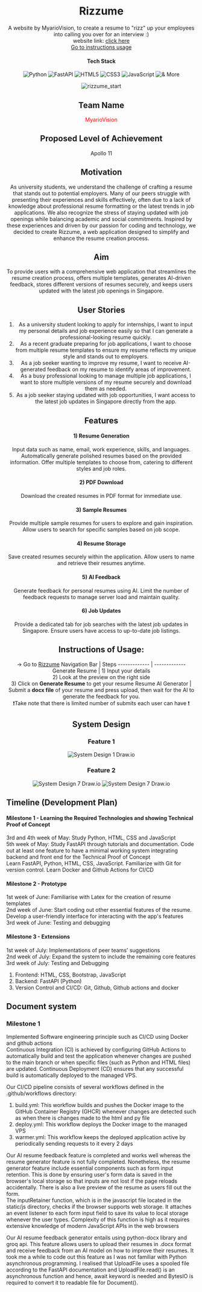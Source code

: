 <div align="center">
  <h1>Rizzume</h1>

A website by MyarioVision, to create a resume to "rizz" up your employees into calling you over for an interview  :)\
website link: [click here](https://mariooohzc-rizzume.hf.space/)\
[Go to instructions usage](##Instructions_of_Usage:)

#### Tech Stack

![Python](https://img.shields.io/badge/Python-FFD43B?style=flat-square&logo=python&logoColor=blue)
![FastAPI](https://img.shields.io/badge/FastAPI-005571?style=flat-square&logo=fastapi)
![HTML5](https://img.shields.io/badge/HTML5-E34F26?style=flat-square&logo=html5&logoColor=white)
![CSS3](https://img.shields.io/badge/CSS3-1572B6?style=flat-square&logo=css3&logoColor=white)
![JavaScript](https://img.shields.io/badge/logo-javascript-blue?logo=javascript)
![& More](https://custom-icon-badges.demolab.com/badge/And_More-white?style=flat-square&logo=plus&logoColor=black)

![rizzume_start](start_screen.png)

## Team Name

<span style = "color : red"> MyarioVision </span>

## Proposed Level of Achievement

Apollo 11

## Motivation

As university students, we understand the challenge of crafting a resume that stands out to potential employers. Many of our peers struggle with presenting their experiences and skills effectively, often due to a lack of knowledge about professional resume formatting or the latest trends in job applications. We also recognize the stress of staying updated with job openings while balancing academic and social commitments. Inspired by these experiences and driven by our passion for coding and technology, we decided to create Rizzume, a web application designed to simplify and enhance the resume creation process.

## Aim

To provide users with a comprehensive web application that streamlines the resume creation process, offers multiple templates, generates AI-driven feedback, stores different versions of resumes securely, and keeps users updated with the latest job openings in Singapore.

## User Stories

1) As a university student looking to apply for internships, I want to input my personal details and job experience easily so that I can generate a professional-looking resume quickly.
2) As a recent graduate preparing for job applications, I want to choose from multiple resume templates to ensure my resume reflects my unique style and stands out to employers.
3) As a job seeker wanting to improve my resume, I want to receive AI-generated feedback on my resume to identify areas of improvement.
4) As a busy professional looking to manage multiple job applications, I want to store multiple versions of my resume securely and download them as needed.
5) As a job seeker staying updated with job opportunities, I want access to the latest job updates in Singapore directly from the app.

## Features

#### 1) Resume Generation

Input data such as name, email, work experience, skills, and languages.
Automatically generate polished resumes based on the provided information.
Offer multiple templates to choose from, catering to different styles and job roles.

#### 2) PDF Download

Download the created resumes in PDF format for immediate use.

#### 3) Sample Resumes

Provide multiple sample resumes for users to explore and gain inspiration.
Allow users to search for specific samples based on job scope.

#### 4) Resume Storage

Save created resumes securely within the application.
Allow users to name and retrieve their resumes anytime.

#### 5) AI Feedback

Generate feedback for personal resumes using AI.
Limit the number of feedback requests to manage server load and maintain quality.

#### 6) Job Updates

Provide a dedicated tab for job searches with the latest job updates in Singapore.
Ensure users have access to up-to-date job listings.


## Instructions of Usage:

-> Go to [Rizzume](https://mariooohzc-rizzume.hf.space/)
Navigation Bar  | Steps
------------- | -------------
Generate Resume  | 1) Input your details<br>2) Look at the preview on the right side<br>3) Click on **Generate Resume** to get your resume
Resume AI Generator  | Submit a **docx file** of your resume and press upload, then wait for the AI to generate the feedback for you.<br> ❗Take note that there is limited number of submits each user can have ❗


## System Design

### Feature 1

![System Design 1 Draw.io](system_design_1.png)

### Feature 2

![System Design 7 Draw.io](system_design_7.png)
![System Design 7 Draw.io](system_design_2.png)

</div>

## Timeline (Development Plan)

#### Milestone 1 - Learning the Required Technologies and showing Technical Proof of Concept

3rd and 4th week of May: Study Python, HTML, CSS and JavaScript\
5th week of May: Study FastAPI through tutorials and documentation. Code out at least one feature to have a minimal working system integrating backend and front end for the Technical Proof of Concept\
Learn FastAPI, Python, HTML, CSS, JavaScript. Familiarize with Git for version control. Learn Docker and Github Actions for CI/CD

#### Milestone 2 - Prototype

1st week of June: Familiarise with Latex for the creation of resume templates\
2nd week of June: Start coding out other essential features of the resume. Develop a user-friendly interface for interacting with the app's features\
3rd week of June: Testing and debugging

#### Milestone 3 - Extensions

1st week of July: Implementations of peer teams' suggestions\
2nd week of July: Expand the system to include the remaining core features\
3rd week of July: Testing and Debugging

1) Frontend: HTML, CSS, Bootstrap, JavaScript
2) Backend: FastAPI (Python)
3) Version Control and CI/CD: Git, Github, Github actions and docker

## Document system

### Milestone 1

Implemented Software engineering principle such as CI/CD using Docker and github actions\
Continuous Integration (CI) is achieved by configuring GitHub Actions to automatically build and test the application whenever changes are pushed to the main branch or when specific files (such as Python and HTML files) are updated. Continuous Deployment (CD) ensures that any successful build is automatically deployed to the managed VPS.

Our CI/CD pipeline consists of several workflows defined in the .github/workflows directory:

1) build.yml: This workflow builds and pushes the Docker image to the GitHub Container Registry (GHCR) whenever changes are detected such as when there is changes made to the html and py file
2) deploy.yml: This workflow deploys the Docker image to the managed VPS
3) warmer.yml: This workflow keeps the deployed application active by periodically sending requests to it every 2 days

Our AI resume feedback feature is completed and works well whereas the resume generator feature is not fully completed. Nonetheless, the resume generator feature include essential components such as form input retention. This is done by ensuring user's form data is saved in the browser's local storage so that inputs are not lost if the page reloads accidentally. There is also a live preview of the resume as users fill out the form.\
The inputRetainer function, which is in the javascript file located in the static/js directory, checks if the browser supports web storage. It attaches an event listener to each form input field to save its value to local storage whenever the user types.
Complexity of this function is high as it requires extensive knowledge of modern JavaScript APIs in the web browsers

Our AI resume feedback generator entails using python-docx library and groq api.  This feature allows users to upload their resumes in .docx format and receive feedback from an AI model on how to improve their resumes. It took me a while to code out this feature as I was not familiar with Python asynchronous programming. I realised that UploadFile uses a spooled file according to the FastAPI documentation and UploadFile.read() is an asynchronous function and hence, await keyword is needed and BytesIO is required to convert it to readable file for Document().
